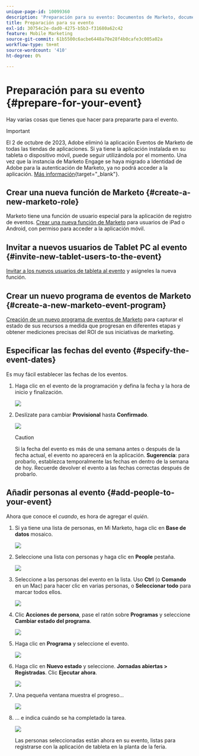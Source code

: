 ```yaml
---
unique-page-id: 10099360
description: 'Preparación para su evento: Documentos de Marketo, documentación del producto'
title: Preparación para su evento
exl-id: 30754c2e-dad0-4275-b5b3-f31680a62c42
feature: Mobile Marketing
source-git-commit: 61b5500c6acbe6448a70e28f4b0cafe3c005a02a
workflow-type: tm+mt
source-wordcount: '410'
ht-degree: 0%

---
```


# Preparación para su evento {#prepare-for-your-event}

Hay varias cosas que tienes que hacer para prepararte para el evento.

>[!IMPORTANT]
>
>El 2 de octubre de 2023, Adobe eliminó la aplicación Eventos de Marketo de todas las tiendas de aplicaciones. Si ya tiene la aplicación instalada en su tableta o dispositivo móvil, puede seguir utilizándola por el momento. Una vez que la instancia de Marketo Engage se haya migrado a Identidad de Adobe para la autenticación de Marketo, ya no podrá acceder a la aplicación. [Más información](https://nation.marketo.com/t5/product-discussions/marketo-events-app-and-marketo-moments-app-end-of-life/m-p/340712/highlight/true#M193869){target="_blank"}.

## Crear una nueva función de Marketo {#create-a-new-marketo-role}

Marketo tiene una función de usuario especial para la aplicación de registro de eventos. [Crear una nueva función de Marketo](/help/marketo/product-docs/core-marketo-concepts/mobile-apps/event-check-in/grant-users-access-to-the-check-in-app.md) para usuarios de iPad o Android, con permiso para acceder a la aplicación móvil.

## Invitar a nuevos usuarios de Tablet PC al evento {#invite-new-tablet-users-to-the-event}

[Invitar a los nuevos usuarios de tableta al evento](/help/marketo/product-docs/core-marketo-concepts/mobile-apps/event-check-in/grant-users-access-to-the-check-in-app.md) y asígneles la nueva función.

## Crear un nuevo programa de eventos de Marketo {#create-a-new-marketo-event-program}

[Creación de un nuevo programa de eventos de Marketo](/help/marketo/product-docs/demand-generation/events/understanding-events/create-a-new-event-program.md) para capturar el estado de sus recursos a medida que progresan en diferentes etapas y obtener mediciones precisas del ROI de sus iniciativas de marketing.

## Especificar las fechas del evento {#specify-the-event-dates}

Es muy fácil establecer las fechas de los eventos.

1. Haga clic en el evento de la programación y defina la fecha y la hora de inicio y finalización.

   ![](assets/image2016-4-6-15-3a27-3a35.png)

1. Deslízate para cambiar **Provisional** hasta **Confirmado**.

   ![](assets/image2016-4-6-15-3a30-3a57.png)

   >[!CAUTION]
   >
   >Si la fecha del evento es más de una semana antes o después de la fecha actual, el evento no aparecerá en la aplicación. **Sugerencia**: para probarlo, establezca temporalmente las fechas en dentro de la semana de hoy. Recuerde devolver el evento a las fechas correctas después de probarlo.

## Añadir personas al evento {#add-people-to-your-event}

Ahora que conoce el *cuando*, es hora de agregar el *quién*.

1. Si ya tiene una lista de personas, en Mi Marketo, haga clic en **Base de datos** mosaico.

   ![](assets/db.png)

1. Seleccione una lista con personas y haga clic en **People** pestaña.

   ![](assets/four.png)

1. Seleccione a las personas del evento en la lista. Uso **Ctrl** (o **Comando** en un Mac) para hacer clic en varias personas, o **Seleccionar todo** para marcar todos ellos.

   ![](assets/five.png)

1. Clic **Acciones de persona**, pase el ratón sobre **Programas** y seleccione **Cambiar estado del programa**.

   ![](assets/six.png)

1. Haga clic en **Programa** y seleccione el evento.

   ![](assets/seven.png)

1. Haga clic en **Nuevo estado** y seleccione. **Jornadas abiertas > Registradas**. Clic **Ejecutar ahora**.

   ![](assets/eight.png)

1. Una pequeña ventana muestra el progreso...

   ![](assets/image2016-4-7-16-3a49-3a7.png)

1. ... e indica cuándo se ha completado la tarea.

   ![](assets/ten.png)

   Las personas seleccionadas están ahora en su evento, listas para registrarse con la aplicación de tableta en la planta de la feria.
